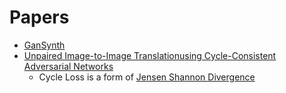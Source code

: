 # Papers
- [GanSynth](https://paperswithcode.com/paper/gansynth-adversarial-neural-audio-synthesis#code)
- [Unpaired Image-to-Image Translationusing Cycle-Consistent Adversarial Networks](https://paperswithcode.com/paper/unpaired-image-to-image-translation-using)
  - Cycle Loss is a form of [Jensen Shannon Divergence](https://en.wikipedia.org/wiki/Jensen%E2%80%93Shannon_divergence)
